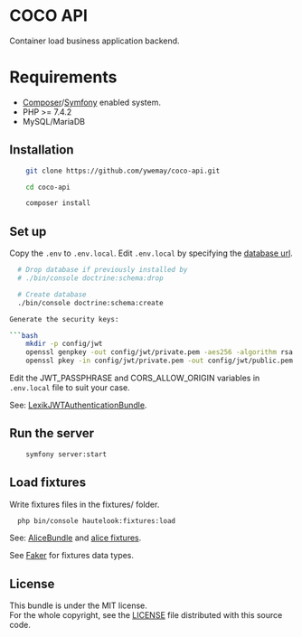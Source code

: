 # COCO API

Container load business application backend.

# Requirements

- [Composer](https://getcomposer.org)/[Symfony](https://symfony.com) enabled system.
- PHP >= 7.4.2
- MySQL/MariaDB

## Installation

```bash
    git clone https://github.com/ywemay/coco-api.git

    cd coco-api

    composer install
```

## Set up

Copy the `.env` to `.env.local`. Edit `.env.local` by specifying the [database url](https://symfony.com/doc/current/doctrine.html#configuring-the-database).

```bash
  # Drop database if previously installed by
  # ./bin/console doctrine:schema:drop

  # Create database
  ./bin/console doctrine:schema:create

Generate the security keys:

```bash
    mkdir -p config/jwt
    openssl genpkey -out config/jwt/private.pem -aes256 -algorithm rsa -pkeyopt rsa_keygen_bits:4096
    openssl pkey -in config/jwt/private.pem -out config/jwt/public.pem -pubout
```

Edit the JWT_PASSPHRASE and CORS_ALLOW_ORIGIN variables in `.env.local` file to suit your case.

See: [LexikJWTAuthenticationBundle](https://github.com/lexik/LexikJWTAuthenticationBundle).

## Run the server

```bash
    symfony server:start
```

## Load fixtures

Write fixtures files in the fixtures/ folder.

```bash
  php bin/console hautelook:fixtures:load
```

See: [AliceBundle](https://github.com/hautelook/AliceBundle) and [alice fixtures](https://github.com/nelmio/alice).

See [Faker](https://github.com/fzaninotto/Faker) for fixtures data types.

## License

This bundle is under the MIT license.  
For the whole copyright, see the [LICENSE](LICENSE) file distributed with this source code.
